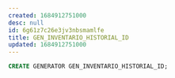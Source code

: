 ```yaml
---
created: 1684912751000
desc: null
id: 6g61z7c26e3jv3nbsmamlfe
title: GEN_INVENTARIO_HISTORIAL_ID
updated: 1684912751000
---
```


```sql
CREATE GENERATOR GEN_INVENTARIO_HISTORIAL_ID;
```